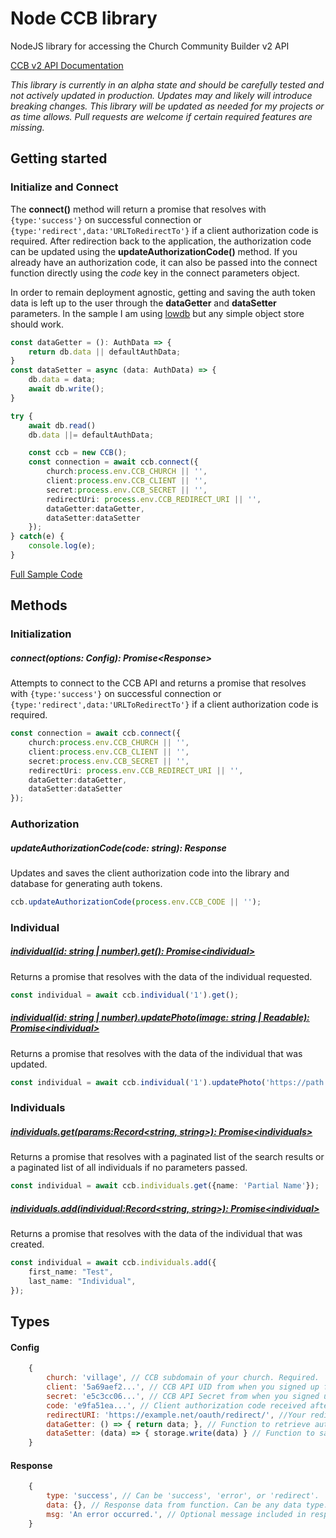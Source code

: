 # Node CCB library

NodeJS library for accessing the Church Community Builder v2 API

[CCB v2 API Documentation](https://village.ccbchurch.com/documentation)

*This library is currently in an alpha state and should be carefully tested and not actively updated in production. Updates may and likely will introduce breaking changes. This library will be updated as needed for my projects or as time allows. Pull requests are welcome if certain required features are missing.*

## Getting started

### Initialize and Connect

The **connect()** method will return a promise that resolves with `{type:'success'}` on successful connection or `{type:'redirect',data:'URLToRedirectTo'}` if a client authorization code is required. After redirection back to the application, the authorization code can be updated using the **updateAuthorizationCode()** method. If you already have an authorization code, it can also be passed into the connect function directly using the *code* key in the connect parameters object.

In order to remain deployment agnostic, getting and saving the auth token data is left up to the user through the **dataGetter** and **dataSetter** parameters. In the sample I am using [lowdb](https://github.com/typicode/lowdb) but any simple object store should work.

```typescript
const dataGetter = (): AuthData => {
	return db.data || defaultAuthData;
}
const dataSetter = async (data: AuthData) => {
	db.data = data;
	await db.write();
}

try {
	await db.read()
	db.data ||= defaultAuthData;

	const ccb = new CCB();
	const connection = await ccb.connect({
		church:process.env.CCB_CHURCH || '',
		client:process.env.CCB_CLIENT || '',
		secret:process.env.CCB_SECRET || '',
		redirectUri: process.env.CCB_REDIRECT_URI || '',
		dataGetter:dataGetter,
		dataSetter:dataSetter
	});
} catch(e) {
	console.log(e);
}
```
[Full Sample Code](https://github.com/jrstnly/node-ccb/blob/main/sample/src/index.ts)

## Methods

### Initialization
##### connect(options: Config): Promise\<Response\>

Attempts to connect to the CCB API and returns a promise that resolves with `{type:'success'}` on successful connection or `{type:'redirect',data:'URLToRedirectTo'}` if a client authorization code is required.

```typescript
const connection = await ccb.connect({
	church:process.env.CCB_CHURCH || '',
	client:process.env.CCB_CLIENT || '',
	secret:process.env.CCB_SECRET || '',
	redirectUri: process.env.CCB_REDIRECT_URI || '',
	dataGetter:dataGetter,
	dataSetter:dataSetter
});
```

### Authorization

##### updateAuthorizationCode(code: string): Response

Updates and saves the client authorization code into the library and database for generating auth tokens.

```typescript
ccb.updateAuthorizationCode(process.env.CCB_CODE || '');
```

### Individual

##### [individual(id: string | number).get(): Promise\<individual\>](https://village.ccbchurch.com/documentation/#/individuals/readIndividual)

Returns a promise that resolves with the data of the individual requested.

```typescript
const individual = await ccb.individual('1').get();
```

##### [individual(id: string | number).updatePhoto(image: string | Readable): Promise\<individual\>](https://village.ccbchurch.com/documentation/#/individuals/updateIndividualPhoto)

Returns a promise that resolves with the data of the individual that was updated.

```typescript
const individual = await ccb.individual('1').updatePhoto('https://path.to/new/image.jpg');
```

### Individuals

##### [individuals.get(params:Record<string, string>): Promise\<individuals\>](https://village.ccbchurch.com/documentation/#/individuals/readIndividuals)

Returns a promise that resolves with a paginated list of the search results or a paginated list of all individuals if no parameters passed.

```typescript
const individual = await ccb.individuals.get({name: 'Partial Name'});
```

##### [individuals.add(individual:Record<string, string>): Promise\<individual\>](https://village.ccbchurch.com/documentation/#/individuals/updateIndividualPhoto)

Returns a promise that resolves with the data of the individual that was created.

```typescript
const individual = await ccb.individuals.add({
	first_name: "Test",
	last_name: "Individual",
});
```


## Types

#### Config
```javascript
	{
		church: 'village', // CCB subdomain of your church. Required.
		client: '5a69aef2...', // CCB API UID from when you signed up for APIv2 access. Required.
		secret: 'e5c3cc06...', // CCB API Secret from when you signed up for APIv2 access. Required.
		code: 'e9fa51ea...', // Client authorization code received after completion of the first OAuth step. Not required if redirectURI parameter is set.
		redirectURI: 'https://example.net/oauth/redirect/', //Your redirect url provided to CCB when you signed up for APIv2 access. Not required if code parameter is set.
		dataGetter: () => { return data; }, // Function to retrieve auth data from storage. Can return promise that resolves with AuthData or AuthData directly. Required.
		dataSetter: (data) => { storage.write(data) } // Function to save AuthData to storage. Can return a promise for synchronous writes. Required.
	}
```

#### Response
```javascript
	{
		type: 'success', // Can be 'success', 'error', or 'redirect'.
		data: {}, // Response data from function. Can be any data type.
		msg: 'An error occurred.', // Optional message included in response. Usually only set when type is 'error'.
	}
```
